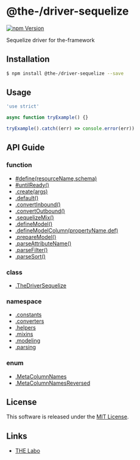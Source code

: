 @the-/driver-sequelize
==========

<!---
This file is generated by the-tmpl. Do not update manually.
--->

<!-- Badge Start -->
<a name="badges"></a>

[![npm Version][bd_npm_shield_url]][bd_npm_url]

[bd_repo_url]: https://github.com/the-labo/the
[bd_travis_url]: http://travis-ci.org/the-labo/the
[bd_travis_shield_url]: http://img.shields.io/travis/the-labo/the.svg?style=flat
[bd_travis_com_url]: http://travis-ci.com/the-labo/the
[bd_travis_com_shield_url]: https://api.travis-ci.com/the-labo/the.svg?token=
[bd_license_url]: https://github.com/the-labo/the/blob/master/LICENSE
[bd_npm_url]: http://www.npmjs.org/package/@the-/driver-sequelize
[bd_npm_shield_url]: http://img.shields.io/npm/v/@the-/driver-sequelize.svg?style=flat
[bd_standard_url]: http://standardjs.com/
[bd_standard_shield_url]: https://img.shields.io/badge/code%20style-standard-brightgreen.svg

<!-- Badge End -->


<!-- Description Start -->
<a name="description"></a>

Sequelize driver for the-framework

<!-- Description End -->


<!-- Overview Start -->
<a name="overview"></a>




<!-- Overview End -->


<!-- Sections Start -->
<a name="sections"></a>

<!-- Section from "doc/readme/01.Installation.md.hbs" Start -->

<a name="section-doc-readme-01-installation-md"></a>

Installation
-----

```bash
$ npm install @the-/driver-sequelize --save
```


<!-- Section from "doc/readme/01.Installation.md.hbs" End -->

<!-- Section from "doc/readme/02.Usage.md.hbs" Start -->

<a name="section-doc-readme-02-usage-md"></a>

Usage
---------

```javascript
'use strict'

async function tryExample() {}

tryExample().catch((err) => console.error(err))

```


<!-- Section from "doc/readme/02.Usage.md.hbs" End -->


<!-- Sections Start -->

<a name="api"></a>

## API Guide

### function
- [#define(resourceName,schema)](./doc/api/api.md#@the-/driver-sequelize.TheDriverSequelize#define)
- [#untilReady()](./doc/api/api.md#@the-/driver-sequelize.TheDriverSequelize#untilReady)
- [.create(args)](./doc/api/api.md#@the-/driver-sequelize.create)
- [.default()](./doc/api/api.md#@the-/driver-sequelize.default)
- [.convertInbound()](./doc/api/api.md#module_@the-/driver-sequelize.converters.convertInbound)
- [.convertOutbound()](./doc/api/api.md#module_@the-/driver-sequelize.converters.convertOutbound)
- [.sequelizeMix()](./doc/api/api.md#module_@the-/driver-sequelize.mixins.sequelizeMix)
- [.defineModel()](./doc/api/api.md#module_@the-/driver-sequelize.modeling.defineModel)
- [.defineModelColumn(propertyName,def)](./doc/api/api.md#module_@the-/driver-sequelize.modeling.defineModelColumn)
- [.prepareModel()](./doc/api/api.md#module_@the-/driver-sequelize.modeling.prepareModel)
- [.parseAttributeName()](./doc/api/api.md#module_@the-/driver-sequelize.parsing.parseAttributeName)
- [.parseFilter()](./doc/api/api.md#module_@the-/driver-sequelize.parsing.parseFilter)
- [.parseSort()](./doc/api/api.md#module_@the-/driver-sequelize.parsing.parseSort)
### class
- [.TheDriverSequelize](./doc/api/api.md#@the-/driver-sequelize.TheDriverSequelize)
### namespace
- [.constants](./doc/api/api.md#module_@the-/driver-sequelize.constants)
- [.converters](./doc/api/api.md#module_@the-/driver-sequelize.converters)
- [.helpers](./doc/api/api.md#module_@the-/driver-sequelize.helpers)
- [.mixins](./doc/api/api.md#module_@the-/driver-sequelize.mixins)
- [.modeling](./doc/api/api.md#module_@the-/driver-sequelize.modeling)
- [.parsing](./doc/api/api.md#module_@the-/driver-sequelize.parsing)
### enum
- [.MetaColumnNames](./doc/api/api.md#module_@the-/driver-sequelize.constants.MetaColumnNames)
- [.MetaColumnNamesReversed](./doc/api/api.md#module_@the-/driver-sequelize.constants.MetaColumnNamesReversed)

<!-- LICENSE Start -->
<a name="license"></a>

License
-------
This software is released under the [MIT License](https://github.com/the-labo/the/blob/master/LICENSE).

<!-- LICENSE End -->


<!-- Links Start -->
<a name="links"></a>

Links
------

+ [THE Labo][the_labo_url]

[the_labo_url]: https://github.com/the-labo

<!-- Links End -->
